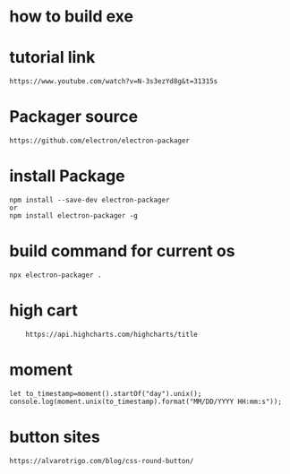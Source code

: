 # how to build exe
# tutorial link
    https://www.youtube.com/watch?v=N-3s3ezYd8g&t=31315s
# Packager source
    https://github.com/electron/electron-packager
# install Package
    npm install --save-dev electron-packager
    or 
    npm install electron-packager -g
# build command for current os
    npx electron-packager .
# high cart
        https://api.highcharts.com/highcharts/title
# moment
    let to_timestamp=moment().startOf("day").unix();
    console.log(moment.unix(to_timestamp).format("MM/DD/YYYY HH:mm:s"));
# button sites
    https://alvarotrigo.com/blog/css-round-button/